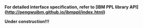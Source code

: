 
<b>For detailed interface specification, refer to [IBM PPL library API] (http://pengwuibm.github.io/ibmppl/index.html) </b>

<b> Under construction!!! </b>

